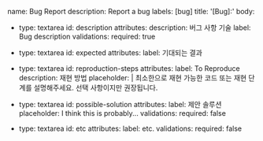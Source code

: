 name: Bug Report
description: Report a bug
labels: [bug]
title: '[Bug]:'
body:

- type: textarea
  id: description
  attributes:
  description: 버그 사항 기술
  label: Bug description
  validations:
  required: true

- type: textarea
  id: expected
  attributes:
  label: 기대되는 결과

- type: textarea
  id: reproduction-steps
  attributes:
  label: To Reproduce
  description: 재현 방법
  placeholder: |
  최소한으로 재현 가능한 코드 또는 재현 단계를 설명해주세요. 선택 사항이지만 권장됩니다.

- type: textarea
  id: possible-solution
  attributes:
  label: 제안 솔루션
  placeholder: I think this is probably...
  validations:
  required: false

- type: textarea
  id: etc
  attributes:
  label: etc.
  validations:
  required: false